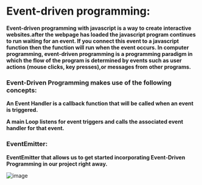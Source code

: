 # Event-driven programming:

**Event-driven programming with javascript is a way to create interactive websites.after the webpage has loaded
the javascript program continues to run waiting for an event. If you connect this event to a javascript function 
then the function will run when the event occurs. In computer programming, event-driven programming is a programming
paradigm in which the flow of the program is determined by events such as user actions (mouse clicks, key presses),or
messages from other programs.**

### Event-Driven Programming makes use of the following concepts:

**An Event Handler is a callback function that will be called when an event is triggered.**

**A main Loop listens for event triggers and calls the associated event handler for that event.**

### EventEmitter:

**EventEmitter that allows us to get started incorporating Event-Driven Programming in our project right away.**

![image](https://upload.wikimedia.org/wikipedia/commons/c/cb/Event_driven_programming_Simply_Explained.jpg)

